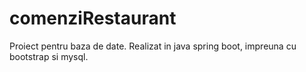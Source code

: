 # comenziRestaurant

Proiect pentru baza de date. Realizat in java spring boot, impreuna cu bootstrap si mysql.
